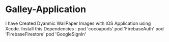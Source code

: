 # Galley-Application
I have Created Dyanmic WallPaper Images with IOS Application using Xcode.
Install this Dependencies :
  pod 'cocoapods'
  pod 'FirebaseAuth'
  pod 'FirebaseFirestore'
  pod 'GoogleSignIn'
